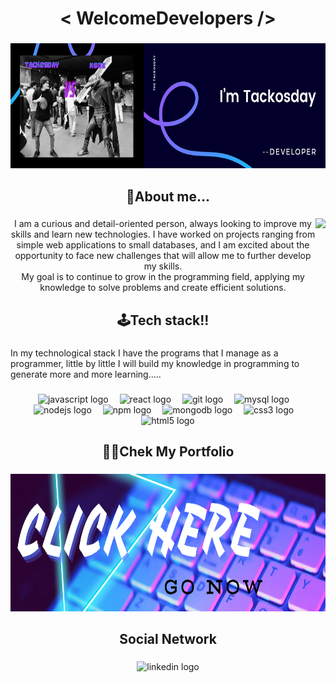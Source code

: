 
<h1 align="center">< WelcomeDevelopers /></h1>

###

<div align="center">
  <img height="200" src="https://github.com/Tackosday/Tackosday/blob/main/images/perfil.png?raw=true"  />
</div>

###

<h2 align="center">🧐About me...</h2>

###

<img align="right" height="200" src="https://i.pinimg.com/originals/15/e7/e3/15e7e300166c962d3b8a22f60b5cac9e.gif"  />

###

<p align="center">I am a curious and detail-oriented person, always looking to improve my skills and learn new technologies. I have worked on projects ranging from simple web applications to small databases, and I am excited about the opportunity to face new challenges that will allow me to further develop my skills.<br>My goal is to continue to grow in the programming field, applying my knowledge to solve problems and create efficient solutions.</p>

###

<h2 align="center">🕹️Tech stack!!</h2>

###

<p align="left">In my technological stack I have the programs that I manage as a programmer, little by little I will build my knowledge in programming to generate more and more learning.....</p>

###

<div align="center">
  <img src="https://cdn.jsdelivr.net/gh/devicons/devicon/icons/javascript/javascript-original.svg" height="60" alt="javascript logo"  />
  <img width="10" />
  <img src="https://cdn.jsdelivr.net/gh/devicons/devicon/icons/react/react-original.svg" height="60" alt="react logo"  />
  <img width="10" />
  <img src="https://cdn.jsdelivr.net/gh/devicons/devicon/icons/git/git-original.svg" height="60" alt="git logo"  />
  <img width="10" />
  <img src="https://cdn.jsdelivr.net/gh/devicons/devicon/icons/mysql/mysql-original.svg" height="60" alt="mysql logo"  />
  <img width="10" />
  <img src="https://cdn.jsdelivr.net/gh/devicons/devicon/icons/nodejs/nodejs-original.svg" height="60" alt="nodejs logo"  />
  <img width="10" />
  <img src="https://cdn.jsdelivr.net/gh/devicons/devicon/icons/npm/npm-original-wordmark.svg" height="60" alt="npm logo"  />
  <img width="10" />
  <img src="https://cdn.jsdelivr.net/gh/devicons/devicon/icons/mongodb/mongodb-original.svg" height="60" alt="mongodb logo"  />
  <img width="10" />
  <img src="https://cdn.jsdelivr.net/gh/devicons/devicon/icons/css3/css3-original.svg" height="60" alt="css3 logo"  />
  <img width="10" />
  <img src="https://cdn.jsdelivr.net/gh/devicons/devicon/icons/html5/html5-original.svg" height="60" alt="html5 logo"  />
</div>

###

<h2 align="center">🧑‍💻Chek My Portfolio</h2>

###

<div align="center">
  <img height="220" src="https://github.com/Tackosday/Tackosday/blob/main/images/Portafolio.png?raw=true"  />
</div>

###

<h2 align="center">Social Network</h2>

###

<div align="center">
  <img src="https://cdn.jsdelivr.net/gh/devicons/devicon/icons/linkedin/linkedin-original.svg" height="40" alt="linkedin logo"  />
</div>

###
